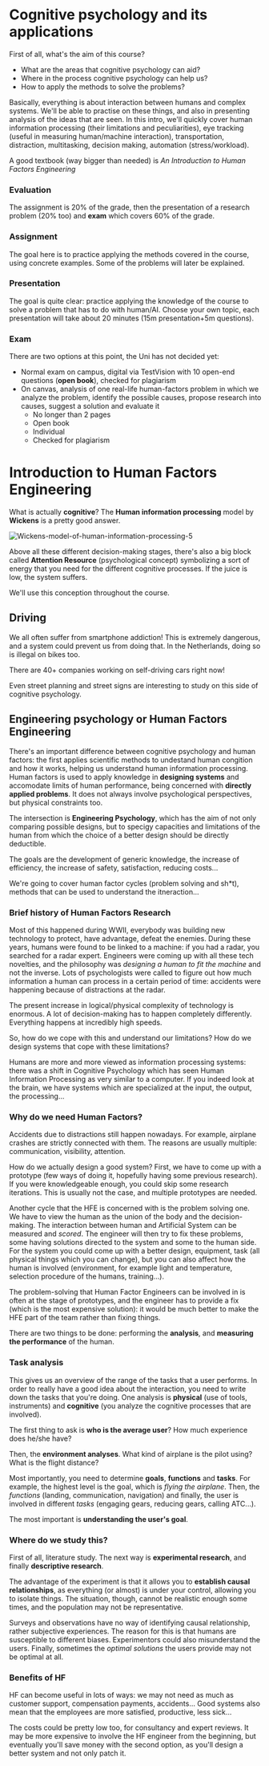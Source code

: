# Cognitive psychology and its applications

First of all, what's the aim of this course?

- What are the areas that cognitive psychology can aid?
- Where in the process cognitive psychology can help us?
- How to apply the methods to solve the problems?

Basically, everything is about interaction between humans and complex systems. We'll be able to practise on these things, and also in presenting analysis of the ideas that are seen. In this intro, we'll quickly cover human information processing (their limitations and peculiarities), eye tracking (useful in measuring human/machine interaction), transportation, distraction, multitasking, decision making, automation (stress/workload).

A good textbook (way bigger than needed) is *An Introduction to Human Factors Engineering*

### Evaluation

The assignment is 20% of the grade, then the presentation of a research problem (20% too) and **exam** which covers 60% of the grade.

### Assignment

The goal here is to practice applying the methods covered in the course, using concrete examples. Some of the problems will later be explained. 

### Presentation

The goal is quite clear: practice applying the knowledge of the course to solve a problem that has to do with human/AI. Choose your own topic, each presentation will take about 20 minutes (15m presentation+5m questions). 

### Exam

There are two options at this point, the Uni has not decided yet:

- Normal exam on campus, digital via TestVision with 10 open-end questions (**open book**), checked for plagiarism
- On canvas, analysis of one real-life human-factors problem in which we analyze the problem, identify the possible causes, propose research into causes, suggest a solution and evaluate it
  - No longer than 2 pages
  - Open book
  - Individual
  - Checked for plagiarism

# Introduction to Human Factors Engineering

What is actually **cognitive**? The **Human information processing** model by **Wickens** is a pretty good answer.

![Wickens-model-of-human-information-processing-5](./res/Wickens-model-of-human-information-processing-5.jpg)

Above all these different decision-making stages, there's also a big block called **Attention Resource** (psychological concept) symbolizing a sort of energy that you need for the different cognitive processes. If the juice is low, the system suffers.

We'll use this conception throughout the course.

## Driving

We all often suffer from smartphone addiction! This is extremely dangerous, and a system could prevent us from doing that. In the Netherlands, doing so is illegal on bikes too.

There are 40+ companies working on self-driving cars right now!

Even street planning and street signs are interesting to study on this side of cognitive psychology.

## Engineering psychology or Human Factors Engineering

There's an important difference between cognitive psychology and human factors: the first applies scientific methods to undestand human congition and how it works, helping us understand human information processing. Human factors is used to apply knowledge in **designing systems** and accomodate limits of human performance, being concerned with **directly applied problems**. It does not always involve psychological perspectives, but physical constraints too. 

The intersection is **Engineering Psychology**, which has the aim of not only comparing possible designs, but to specigy capacities and limitations of the human from which the choice of a better design should be directly deductible. 

The goals are the development of generic knowledge, the increase of efficiency, the increase of safety, satisfaction, reducing costs...

We're going to cover human factor cycles (problem solving and sh*t), methods that can be used to understand the itneraction...

### Brief history of Human Factors Research

Most of this happened during WWII, everybody was building new technology to protect, have advantage, defeat the enemies. During these years, humans were found to be linked to a machine: if you had a radar, you searched for a radar expert. Engineers were coming up with all these tech novelties, and the philosophy was *designing a human to fit the machine* and not the inverse. Lots of psychologists were called to figure out how much information a human can process in a certain period of time: accidents were happening because of distractions at the radar.

The present increase in logical/physical complexity of technology is enormous. A lot of decision-making has to happen completely differently. Everything happens at incredibly high speeds.

So, how do we cope with this and understand our limitations? How do we design systems that cope with these limitations?

Humans are more and more viewed as information processing systems: there was a shift in Cognitive Psychology which has seen Human Information Processing as very similar to a computer. If you indeed look at the brain, we have systems which are specialized at the input, the output, the processing...

### Why do we need Human Factors?

Accidents due to distractions still happen nowadays. For example, airplane crashes are strictly connected with them. The reasons are usually multiple: communication, visibility, attention. 

How do we actually design a good system? First, we have to come up with a prototype (few ways of doing it, hopefully having some previous research). If you were knowledgeable enough, you could skip some research iterations. This is usually not the case, and multiple prototypes are needed.

Another cycle that the HFE is concerned with is the problem solving one. We have to view the human as the union of the body and the decision-making. The interaction between human and Artificial System can be measured and *scored*. The engineer will then try to fix these problems, some having solutions directed to the system and some to the human side. For the system you could come up with a better design, equipment, task (all physical things which you can change), but you can also affect how the human is involved (environment, for example light and temperature, selection procedure of the humans, training...). 

The problem-solving that Human Factor Engineers can be involved in is often at the stage of prototypes, and the engineer has to provide a fix (which is the most expensive solution): it would be much better to make the HFE part of the team rather than fixing things.

There are two things to be done: performing the **analysis**, and **measuring the performance** of the human. 

### Task analysis

This gives us an overview of the range of the tasks that a user performs. In order to really have a good idea about the interaction, you need to write down the tasks that you're doing. One analysis is **physical** (use of tools, instruments) and **cognitive** (you analyze the cognitive processes that are involved).

The first thing to ask is **who is the average user**? How much experience does he/she have? 

Then, the **environment analyses**. What kind of airplane is the pilot using? What is the flight distance? 

Most importantly, you need to determine **goals**, **functions** and **tasks**. For example, the highest level is the goal, which is *flying the airplane*. Then, the *functions* (landing, communication, navigation) and finally, the user is involved in different *tasks* (engaging gears, reducing gears, calling ATC...).

The most important is **understanding the user's goal**. 

### Where do we study this?

First of all, literature study. The next way is **experimental research**, and finally **descriptive research**.

The advantage of the experiment is that it allows you to **establish causal relationships**, as everything (or almost) is under your control, allowing you to isolate things. The situation, though, cannot be realistic enough some times, and the population may not be representative. 

Surveys and observations have no way of identifying causal relationship, rather subjective experiences. The reason for this is that humans are susceptible to different biases. Experimentors could also misunderstand the users. Finally, sometimes the  *optimal solutions* the users provide may not be optimal at all. 

### Benefits of HF

HF can become useful in lots of ways: we may not need as much as customer support, compensation payments, accidents... Good systems also mean that the employees are more satisfied, productive, less sick...

The costs could be pretty low too, for consultancy and expert reviews. It may be more expensive to involve the HF engineer from the beginning, but eventually you'll save money with the second option, as you'll design a better system and not only patch it. 

